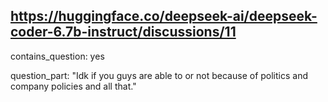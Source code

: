 ## https://huggingface.co/deepseek-ai/deepseek-coder-6.7b-instruct/discussions/11

contains_question: yes

question_part: "Idk if you guys are able to or not because of politics and company policies and all that."